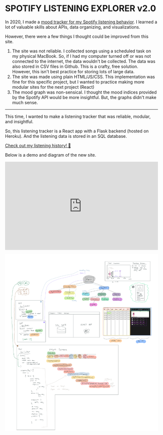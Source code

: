 # SPOTIFY LISTENING EXPLORER v2.0

In 2020, I made a [mood tracker for my Spotify listening behavior](/spotify-mood-tracker). I learned a lot of valuable skills about APIs, data organizing, and visualizations.

However, there were a few things I thought could be improved from this site.

1. The site was not reliable. I collected songs using a scheduled task on my physical MacBook. So, if I had my computer turned off or was not connected to the internet, the data wouldn't be collected. The data was also stored in CSV files in Github. This is a crafty, free solution. However, this isn't best practice for storing lots of large data.
2. The site was made using plain HTML/JS/CSS. This implementation was fine for this specific project, but I wanted to practice making more modular sites for the next project (React)
3. The mood graph was non-sensical. I thought the mood indices provided by the Spotify API would be more insightful. But, the graphs didn't make much sense.

---

This time, I wanted to make a listening tracker that was reliable, modular, and insightful.

So, this listening tracker is a React app with a Flask backend (hosted on Heroku). And the listening data is stored in an SQL database.

[Check out my listening history! 🐸](https://react-flask-listening.herokuapp.com/)

Below is a demo and diagram of the new site.

<div style="padding:57.83% 0 0 0;position:relative;"><iframe src="https://player.vimeo.com/video/661674779?h=8a3ee9031d&amp;badge=0&amp;autopause=0&amp;player_id=0&amp;app_id=58479" frameborder="0" allow="autoplay; fullscreen; picture-in-picture" allowfullscreen style="position:absolute;top:0;left:0;width:100%;height:100%;" title="Spotify Visualizer Demo"></iframe></div><script src="https://player.vimeo.com/api/player.js"></script>

![System Overview](spotifyvisualizer.png)
